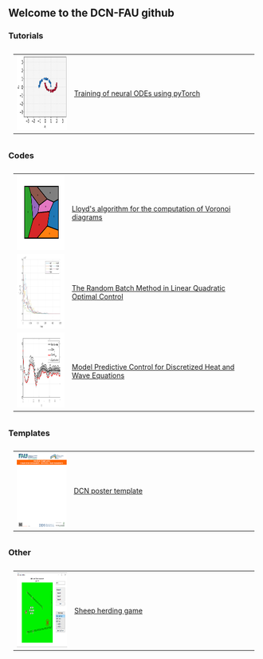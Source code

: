 ## Welcome to the DCN-FAU github

### Tutorials
<table style="padding:10px">
  <tr>
    <td width=250px align="center"> <img src="https://github.com/DCN-FAU-AvH/robust_neuralODE/blob/master/trajectory.gif" height = 150px ></td>
    <td width = 800px> <a href="https://github.com/DCN-FAU/robust_neuralODE">Training of neural ODEs using pyTorch</a> </td>
  </tr>
</table>

### Codes

<table style="padding:10px">
  <tr>
    <td width=250px align="center"> <img src="https://github.com/DCN-FAU-AvH/Lloyds-algorithm/blob/main/Lloyd_algorithm_P350_S6_Dim2x2_I200_N8.gif" height = 150px ></td>
    <td width = 800px> <a href="https://github.com/DCN-FAU/Lloyds-algorithm">Lloyd's algorithm for the computation of Voronoi diagrams</a> </td>
  </tr>
  <tr>
    <td width=250px align="center"><img src="https://github.com/danielveldman/rbm_lq/blob/main/example3_fractional1D_control2.jpg" height = 150px ></td>
    <td width = 800px> <a href="https://github.com/danielveldman/rbm_lq">The Random Batch Method in Linear Quadratic Optimal Control</a> </td>
  </tr>
  <tr>
    <td width=250px align="center"> <img src="https://github.com/danielveldman/lq_mpc/blob/main/figures/MPCw_T=41250_tau=1250.jpeg" height = 150px ></td>
    <td width = 800px> <a href="https://github.com/danielveldman/lq_mpc">Model Predictive Control for Discretized Heat and Wave Equations</a> </td>
  </tr>
</table>

### Templates
<table style="padding:10px">
  <tr>
    <td width=250px align="center"> <img src="https://github.com/DCN-FAU-AvH/DCN_poster_template/blob/main/poster_icon.PNG" height = 150px ></td>
    <td width = 800px> <a href="https://github.com/DCN-FAU/DCN_poster_template.git">DCN poster template</a> </td>
  </tr>
</table>

### Other
<table style="padding:10px">
  <tr>
    <td width=250px align="center"> <img src="https://github.com/danielveldman/sheep_herding_game/blob/main/screen_shot.PNG" height=150px></td>
    <td width = 800px> <a href="https://github.com/danielveldman/sheep_herding_game.git">Sheep herding game</a> </td>
  </tr>
</table>
